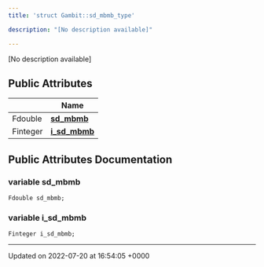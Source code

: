 ```yaml
---
title: 'struct Gambit::sd_mbmb_type'

description: "[No description available]"

---
```









[No description available]

## Public Attributes

|                | Name           |
| -------------- | -------------- |
| Fdouble | **[sd_mbmb](/documentation/code/classes/structgambit_1_1sd__mbmb__type/#variable-sd-mbmb)**  |
| Finteger | **[i_sd_mbmb](/documentation/code/classes/structgambit_1_1sd__mbmb__type/#variable-i-sd-mbmb)**  |

## Public Attributes Documentation

### variable sd_mbmb

```
Fdouble sd_mbmb;
```


### variable i_sd_mbmb

```
Finteger i_sd_mbmb;
```


-------------------------------

Updated on 2022-07-20 at 16:54:05 +0000
